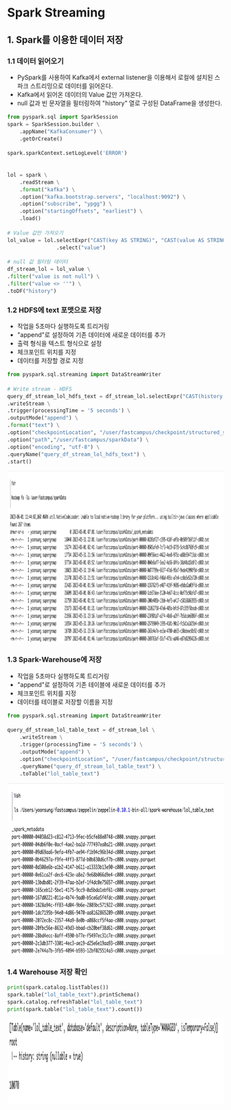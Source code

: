 # Spark Streaming
## 1. Spark를 이용한 데이터 저장
### 1.1 데이터 읽어오기
- PySpark를 사용하여 Kafka에서 external listener을 이용해서 로컬에 설치된 스파크 스트리밍으로  데이터를 읽어온다.
- Kafka에서 읽어온 데이터의 Value 값만 가져온다.
- null 값과 빈 문자열을 필터링하여 "history" 열로 구성된 DataFrame을 생성한다.
```python
from pyspark.sql import SparkSession
spark = SparkSession.builder \
    .appName("KafkaConsumer") \
    .getOrCreate()

spark.sparkContext.setLogLevel('ERROR')


lol = spark \
    .readStream \
    .format("kafka") \
    .option("kafka.bootstrap.servers", "localhost:9092") \
    .option("subscribe", "ypgg") \
    .option("startingOffsets", "earliest") \
    .load()

# Value 값만 가져오기
lol_value = lol.selectExpr("CAST(key AS STRING)", "CAST(value AS STRING)") \
                .select("value")

# null 값 필터링 데이터
df_stream_lol = lol_value \
.filter("value is not null") \
.filter("value <> ''") \
.toDF("history")
```
### 1.2 HDFS에 text 포맷으로 저장
- 작업을 5초마다 실행하도록 트리거링
- "append"로 설정하여 기존 데이터에 새로운 데이터를 추가
- 출력 형식을 텍스트 형식으로 설정
- 체크포인트 위치를 지정
- 데이터를 저장할 경로 지정
```python
from pyspark.sql.streaming import DataStreamWriter

# Write stream - HDFS
query_df_stream_lol_hdfs_text = df_stream_lol.selectExpr("CAST(history AS STRING)") \
.writeStream \
.trigger(processingTime = '5 seconds') \
.outputMode("append") \
.format("text") \
.option("checkpointLocation", "/user/fastcampus/checkpoint/structured_streaming/lol_hdfs_text") \
.option("path","/user/fastcampus/sparkData") \
.option("encoding", "utf-8") \
.queryName("query_df_stream_lol_hdfs_text") \
.start()
```
<p align="left">
<img src="../Images/hdfs_text.png" alt="이미지" width="800" height="400">
</p>

### 1.3 Spark-Warehouse에 저장
- 작업을 5초마다 실행하도록 트리거링
- "append"로 설정하여 기존 테이블에 새로운 데이터를 추가
- 체크포인트 위치를 지정
- 데이터를 테이블로 저장할 이름을 지정
```python
from pyspark.sql.streaming import DataStreamWriter

query_df_stream_lol_table_text = df_stream_lol \
    .writeStream \
    .trigger(processingTime = '5 seconds') \
    .outputMode("append") \
    .option("checkpointLocation", "/user/fastcampus/checkpoint/structured_streaming/lol_table_text") \
    .queryName("query_df_stream_lol_table_text") \
    .toTable("lol_table_text")
```
<p align="left">
<img src="../Images/warehouse.png" alt="이미지" width="800" height="400">
</p>

### 1.4 Warehouse 저장 확인
```python
print(spark.catalog.listTables())
spark.table("lol_table_text").printSchema()
spark.catalog.refreshTable("lol_table_text")
print(spark.table("lol_table_text").count())
```
<p align="left">
<img src="../Images/warehouse_check.png" alt="이미지" width="800" height="200">
</p>
